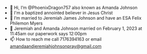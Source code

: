 - 👋 Hi, I’m @PhoenixDragon757 also known as Amanda Johnson
- 👀 I'm a baptized annointed believer in Jesus Christ
- 🌱 I’m married to Jeremiah James Johnson and have an ESA Felix Philemon Myers
- 💞️ Jeremiah and Amanda Johnson married on February 1, 2023 at 11:45am our paperwork says 12:00pm
- 📫 How to reach me call 7176394163 or email amandaandjeremiahjohnsonpray@gmail.com

<!---
PhoenixDragon757/PhoenixDragon757 is a ✨ special ✨ repository because its `README.md` (this file) appears on your GitHub profile.
You can click the Preview link to take a look at your changes.
--->

